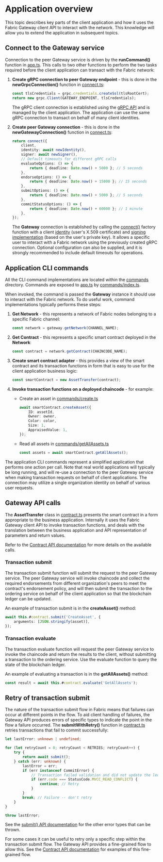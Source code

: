 # Application overview

This topic describes key parts of the client application and how it uses the Fabric Gateway client API to interact with the network. This knowledge will allow you to extend the application in subsequent topics.

## Connect to the Gateway service

Connection to the peer Gateway service is driven by the **runCommand()** function in [app.ts](../../applications/trader-typescript/src/app.ts). This calls to two other functions to perform the two tasks required before the client application can transact with the Fabric network:

1. **Create gRPC connection to peer Gateway endpoint** - this is done in the **newGrpcConnection()** function in [connect.ts](../../applications/trader-typescript/src/connect.ts):
    ```typescript
    const tlsCredentials = grpc.credentials.createSsl(tlsRootCert);
    return new grpc.Client(GATEWAY_ENDPOINT, tlsCredentials);
    ```
    The gRPC client connection is established using the [gRPC API](https://grpc.io/docs/) and is managed by the client application. The application can use the same gRPC connection to transact on behalf of many client identities.

1. **Create peer Gateway connection** - this is done in the **newGatewayConnection()** function in [connect.ts](../../applications/trader-typescript/src/connect.ts):
    ```typescript
    return connect({
        client,
        identity: await newIdentity(),
        signer: await newSigner(),
        // Default timeouts for different gRPC calls
        evaluateOptions: () => {
            return { deadline: Date.now() + 5000 }; // 5 seconds
        },
        endorseOptions: () => {
            return { deadline: Date.now() + 15000 }; // 15 seconds
        },
        submitOptions: () => {
            return { deadline: Date.now() + 5000 }; // 5 seconds
        },
        commitStatusOptions: () => {
            return { deadline: Date.now() + 60000 }; // 1 minute
        },
    });
    ```
    The **Gateway** connection is established by calling the [connect()](https://hyperledger.github.io/fabric-gateway/main/api/node/functions/connect.html) factory function with a client [identity](https://hyperledger.github.io/fabric-gateway/main/api/node/interfaces/Identity.html) (user's X.509 certificate) and [signing implementation](https://hyperledger.github.io/fabric-gateway/main/api/node/functions/signers.newPrivateKeySigner.html) (based on the user's private key). It allows a specific user to interact with a Fabric network using the previously created gRPC connection. Optional configuration can also be supplied, and it is strongly recommended to include default timeouts for operations.

## Application CLI commands

All the CLI command implementations are located within the [commands](../../applications/trader-typescript/src/commands/) directory. Commands are exposed to [app.ts](../../applications/trader-typescript/src/app.ts) by [commands/index.ts](../../applications/trader-typescript/src/commands/index.ts).

When invoked, the command is passed the **Gateway** instance it should use to interact with the Fabric network. To do useful work, command implementations typically performs these steps:

1. **Get Network** - this represents a network of Fabric nodes belonging to a specific Fabric channel:
    ```typescript
    const network = gateway.getNetwork(CHANNEL_NAME);
    ```

1. **Get Contract** - this represents a specific smart contract deployed in the **Network**:
    ```typescript
    const contract = network.getContract(CHAINCODE_NAME);
    ```

1. **Create smart contract adapter** - this provides a view of the smart contract and its transaction functions in form that is easy to use for the client application business logic:
    ```typescript
    const smartContract = new AssetTransfer(contract);
    ```

1. **Invoke transaction functions on a deployed chaincode** - for example:
    - Create an asset in [commands/create.ts](../../applications/trader-typescript/src/commands/create.ts)
        ```typescript
        await smartContract.createAsset({
            ID: assetId,
            Owner: owner,
            Color: color,
            Size: 1,
            AppraisedValue: 1,
        });
        ```
    - Read all assets in [commands/getAllAssets.ts](../../applications/trader-typescript/src/commands/getAllAssets.ts)
        ```typescript
        const assets = await smartContract.getAllAssets();
        ```

The application CLI commands represent a simplified application that performs one action per call. Note that real world applications will typically be long running, and will re-use a connection to the peer Gateway service when making transaction requests on behalf of client applications. The connection may utilize a single organization identity on behalf of various user requests.

## Gateway API calls

The **AssetTransfer** class in [contract.ts](../../applications/trader-typescript/src/contract.ts) presents the smart contract in a form appropriate to the business application. Internally it uses the Fabric Gateway client API to invoke transaction functions, and deals with the translation between the business application and API representation of parameters and return values.

Refer to the [Contract API documentation](https://hyperledger.github.io/fabric-gateway/main/api/node/interfaces/Contract.html) for more details on the available calls.

### Transaction submit

The transaction submit function will submit the request to the peer Gateway service. The peer Gateway service will invoke chaincode and collect the required endorsements from different organization's peers to meet the contract's endorsement policy, and will then submit the transaction to the ordering service on behalf of the client application so that the blockchain ledger can be updated.

An example of transaction submit is in the **createAsset()** method:

```typescript
await this.#contract.submit('CreateAsset', {
    arguments: [JSON.stringify(asset)],
});
```

### Transaction evaluate

The transaction evaluate function will request the peer Gateway service to invoke the chaincode and return the results to the client, without submitting a transaction to the ordering service. Use the evaluate function to query the state of the blockchain ledger.

An example of evaluating a transaction is in the **getAllAssets()** method:
```typescript
const result = await this.#contract.evaluate('GetAllAssets');
```

## Retry of transaction submit

The nature of the transaction submit flow in Fabric means that failures can occur at different points in the flow. To aid client handling of failures, the Gateway API produces errors of specific types to indicate the point in the flow a failure occurred. The **submitWithRetry()** function in [contract.ts](../../applications/trader-typescript/src/contract.ts) retries transactions that fail to commit successfully:

```typescript
let lastError: unknown | undefined;

for (let retryCount = 0; retryCount < RETRIES; retryCount++) {
    try {
        return await submit();
    } catch (err: unknown) {
        lastError = err;
        if (err instanceof CommitError) {
            // Transaction failed validation and did not update the ledger. Handle specific transaction validation codes.
            if (err.code === StatusCode.MVCC_READ_CONFLICT) {
                continue; // Retry
            }
        }
        break; // Failure -- don't retry
    }
}

throw lastError;
```

See the [submit() API documentation](https://hyperledger.github.io/fabric-gateway/main/api/node/interfaces/Contract.html#submit) for the other error types that can be thrown.

For some cases it can be useful to retry only a specific step within the transaction submit flow. The Gateway API provides a fine-grained flow to allow this. See the [Contract API documentation](https://hyperledger.github.io/fabric-gateway/main/api/node/interfaces/Contract.html) for examples of this fine-grained flow.
